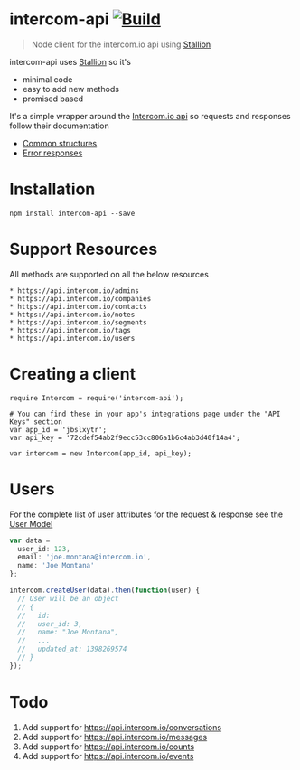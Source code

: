 # intercom-api [![Build](https://img.shields.io/codeship/22c38720-0db2-0133-9521-0ae38d210868.svg)]()

> Node client for the intercom.io api using [Stallion](https://github.com/ryedog/stallion)

intercom-api uses [Stallion](https://github.com/ryedog/stallion) so it's
* minimal code
* easy to add new methods
* promised based

It's a simple wrapper around the [Intercom.io api](https://doc.intercom.io/api) so requests and responses follow their documentation
* [Common structures](https://doc.intercom.io/api/#common-api-structures)
* [Error responses](https://doc.intercom.io/api/#errors)

# Installation
```
npm install intercom-api --save
```

# Support Resources
All methods are supported on all the below resources

```
* https://api.intercom.io/admins
* https://api.intercom.io/companies
* https://api.intercom.io/contacts
* https://api.intercom.io/notes
* https://api.intercom.io/segments
* https://api.intercom.io/tags
* https://api.intercom.io/users
```

# Creating a client
```
require Intercom = require('intercom-api');

# You can find these in your app's integrations page under the "API Keys" section
var app_id = 'jbslxytr';
var api_key = '72cdef54ab2f9ecc53cc806a1b6c4ab3d40f14a4';

var intercom = new Intercom(app_id, api_key);
```

# Users

For the complete list of user attributes for the request & response see the [User Model](https://doc.intercom.io/api/#user-model)
```javascript
var data =
  user_id: 123,
  email: 'joe.montana@intercom.io',
  name: 'Joe Montana'
};

intercom.createUser(data).then(function(user) {
  // User will be an object
  // {
  //   id:
  //   user_id: 3,
  //   name: "Joe Montana",
  //   ...
  //   updated_at: 1398269574
  // }
});
```

# Todo

1. Add support for https://api.intercom.io/conversations
2. Add support for https://api.intercom.io/messages
3. Add support for https://api.intercom.io/counts
4. Add support for https://api.intercom.io/events